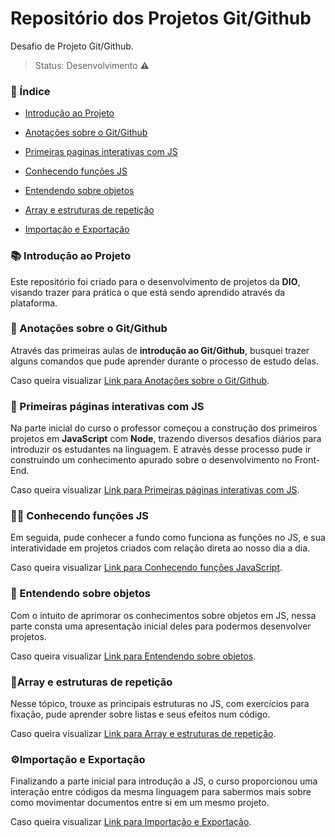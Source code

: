 # Repositório dos Projetos Git/Github
Desafio de Projeto Git/Github.

> Status: Desenvolvimento :warning:

### :bookmark_tabs: Índice

- [Introdução ao Projeto](#books-introdução-ao-projeto)

- [Anotações sobre o Git/Github](#page_with_curl-anota%C3%A7%C3%B5es-sobre-o-gitgithub)

- [Primeiras paginas interativas com JS](#triangular_flag_on_post-primeiras-p%C3%A1ginas-interativas-com-js)

- [Conhecendo funções JS](#woman_scientist-conhecendo-fun%C3%A7%C3%B5es-js)

- [Entendendo sobre objetos](#repeat_one-entendendo-sobre-objetos)

- [Array e estruturas de repetição](#-array-e-estruturas-de-repeticao)

- [Importação e Exportação](#importacao-e-exportacao)

### :books: Introdução ao Projeto

Este repositório foi criado para o desenvolvimento de projetos da **DIO**, visando trazer para prática o que está sendo aprendido através da plataforma.

### :page_with_curl: Anotações sobre o Git/Github

Através das primeiras aulas de **introdução ao Git/Github**, busquei trazer alguns comandos que pude aprender durante o processo de estudo delas. 

Caso queira visualizar [Link para Anotações sobre o Git/Github](https://github.com/Pamelamorim1/dio-desafio-github-primeiro-repositorio/blob/e6ba0a52416283f15930a4fdee36590b6eea9e6e/Projetos/Introdu%C3%A7%C3%A3o%20ao%20Git%20e%20ao%20Github/Anota%C3%A7%C3%B5es%20sobre%20Git-Github.md).

### :triangular_flag_on_post: Primeiras páginas interativas com JS

Na parte inicial do curso o professor começou a construção dos primeiros projetos em **JavaScript** com **Node**, trazendo diversos desafios diários para introduzir os estudantes na linguagem. E através desse processo pude ir construindo um conhecimento apurado sobre o desenvolvimento no Front-End.

Caso queira visualizar [Link para Primeiras páginas interativas com JS](https://github.com/Pamelamorim1/dio-desafio-github-primeiro-repositorio/tree/main/Projetos/Primeiras%20paginas%20interativas%20com%20JS).

### :woman_scientist: Conhecendo funções JS

Em seguida, pude conhecer a fundo como funciona as funções no JS, e sua interatividade em projetos criados com relação direta ao nosso dia a dia. 

Caso queira visualizar [Link para Conhecendo funções JavaScript](https://github.com/Pamelamorim1/dio-desafio-github-primeiro-repositorio/tree/main/Projetos/Conhecendo%20func%C3%B5es%20JavaScript).

### :repeat_one: Entendendo sobre objetos

Com o intuito de aprimorar os conhecimentos sobre objetos em JS, nessa parte consta uma apresentação inicial deles para podermos desenvolver projetos. 

Caso queira visualizar [Link para Entendendo sobre objetos](https://github.com/Pamelamorim1/dio-desafio-github-primeiro-repositorio/tree/main/Projetos/Entendendo%20sobre%20objetos/Objetos).

### :repeat:Array e estruturas de repetição

Nesse tópico, trouxe as principais estruturas no JS, com exercícios para fixação, pude aprender sobre listas e seus efeitos num código.

Caso queira visualizar [Link para Array e estruturas de repetição](https://github.com/Pamelamorim1/dio-desafio-github-primeiro-repositorio/tree/main/Projetos/Listas%20(arrays)).

### :gear:Importação e Exportação

Finalizando a parte inicial para introdução a JS, o curso proporcionou uma interação entre códigos da mesma linguagem para sabermos mais sobre como movimentar documentos entre si em um mesmo projeto.

Caso queira visualizar [Link para Importação e Exportação](https://github.com/Pamelamorim1/dio-desafio-github-primeiro-repositorio/tree/main/Projetos/Importacao%20js).
